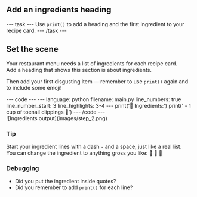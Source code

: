 <h2 class="c-project-heading--task">Add an ingredients heading</h2>
--- task ---
Use <code>print()</code> to add a heading and the first ingredient to your recipe card.
--- /task ---

<h2 class="c-project-heading--explainer">Set the scene</h2>

Your restaurant menu needs a list of ingredients for each recipe card.  
Add a heading that shows this section is about ingredients.

Then add your first disgusting item — remember to use <code>print()</code> again and to include some emoji!

<div class="c-project-code">
--- code ---
---
language: python
filename: main.py
line_numbers: true
line_number_start: 3
line_highlights: 3-4
---
print('🧠 Ingredients:')
print(' - 1 cup of toenail clippings 🦶')
--- /code ---
</div>

<div class="c-project-output">
![Ingredients output](images/step_2.png)
</div>

<div class="c-project-callout c-project-callout--tip">

### Tip

Start your ingredient lines with a dash <code>-</code> and a space, just like a real list.<br />
You can change the ingredient to anything gross you like: 🧠 🦴 🐌

</div>

<div class="c-project-callout c-project-callout--debug">

### Debugging

- Did you put the ingredient inside quotes?<br />
- Did you remember to add <code>print()</code> for each line?

</div>
